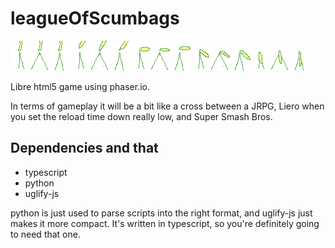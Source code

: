 leagueOfScumbags
================
![alt ebola](release/images/dude.png "dude")

Libre html5 game using phaser.io.

In terms of gameplay it will be a bit like a cross between a JRPG, Liero when
you set the reload time down really low, and Super Smash Bros.


Dependencies and that
---------------------
 - typescript
 - python
 - uglify-js

python is just used to parse scripts into the right format, and uglify-js just
makes it more compact.
It's written in typescript, so you're definitely going to need that one.
